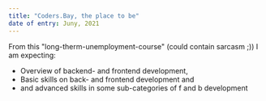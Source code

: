 ```yaml
---
title: "Coders.Bay, the place to be"
date of entry: Juny, 2021
---
```


From this "long-therm-unemployment-course" (could contain sarcasm ;)) I am expecting:
- Overview of backend- and frontend development,
- Basic skills on back- and frontend development and
- and advanced skills in some sub-categories of f and b development
